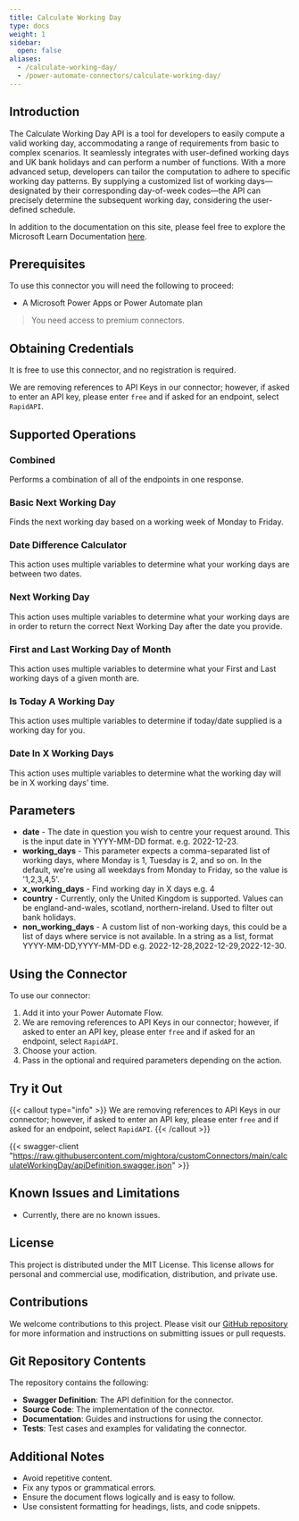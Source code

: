 ```yaml
---
title: Calculate Working Day
type: docs
weight: 1
sidebar:
  open: false
aliases:
  - /calculate-working-day/
  - /power-automate-connectors/calculate-working-day/
---
```


## Introduction

The Calculate Working Day API is a tool for developers to easily compute a valid working day, accommodating a range of requirements from basic to complex scenarios. It seamlessly integrates with user-defined working days and UK bank holidays and can perform a number of functions. With a more advanced setup, developers can tailor the computation to adhere to specific working day patterns. By supplying a customized list of working days—designated by their corresponding day-of-week codes—the API can precisely determine the subsequent working day, considering the user-defined schedule.

In addition to the documentation on this site, please feel free to explore the Microsoft Learn Documentation [here](https://learn.microsoft.com/en-us/connectors/calculateworkingday/).

## Prerequisites

To use this connector you will need the following to proceed:
* A Microsoft Power Apps or Power Automate plan

> You need access to premium connectors.

## Obtaining Credentials

It is free to use this connector, and no registration is required.

We are removing references to API Keys in our connector; however, if asked to enter an API key, please enter `free` and if asked for an endpoint, select `RapidAPI`.

## Supported Operations

### Combined
Performs a combination of all of the endpoints in one response.

### Basic Next Working Day
Finds the next working day based on a working week of Monday to Friday.

### Date Difference Calculator
This action uses multiple variables to determine what your working days are between two dates.

### Next Working Day
This action uses multiple variables to determine what your working days are in order to return the correct Next Working Day after the date you provide.

### First and Last Working Day of Month
This action uses multiple variables to determine what your First and Last working days of a given month are.

### Is Today A Working Day
This action uses multiple variables to determine if today/date supplied is a working day for you.

### Date In X Working Days
This action uses multiple variables to determine what the working day will be in X working days’ time.

## Parameters

* __date__ - The date in question you wish to centre your request around. This is the input date in YYYY-MM-DD format. e.g. 2022-12-23.
* __working_days__ - This parameter expects a comma-separated list of working days, where Monday is 1, Tuesday is 2, and so on. In the default, we're using all weekdays from Monday to Friday, so the value is '1,2,3,4,5'.
* __x_working_days__ - Find working day in X days e.g. 4
* __country__ - Currently, only the United Kingdom is supported. Values can be england-and-wales, scotland, northern-ireland. Used to filter out bank holidays.
* __non_working_days__ - A custom list of non-working days, this could be a list of days where service is not available. In a string as a list, format YYYY-MM-DD,YYYY-MM-DD e.g. 2022-12-28,2022-12-29,2022-12-30.

## Using the Connector

To use our connector:
1. Add it into your Power Automate Flow.
2. We are removing references to API Keys in our connector; however, if asked to enter an API key, please enter `free` and if asked for an endpoint, select `RapidAPI`.
3. Choose your action.
4. Pass in the optional and required parameters depending on the action.

## Try it Out

{{< callout type="info" >}}
    We are removing references to API Keys in our connector; however, if asked to enter an API key, please enter `free` and if asked for an endpoint, select `RapidAPI`.
{{< /callout >}}

{{< swagger-client "https://raw.githubusercontent.com/mightora/customConnectors/main/calculateWorkingDay/apiDefinition.swagger.json" >}}

## Known Issues and Limitations

* Currently, there are no known issues.

## License

This project is distributed under the MIT License. This license allows for personal and commercial use, modification, distribution, and private use.

## Contributions

We welcome contributions to this project. Please visit our [GitHub repository](https://github.com/mightora/customConnectors) for more information and instructions on submitting issues or pull requests.

## Git Repository Contents

The repository contains the following:
* **Swagger Definition**: The API definition for the connector.
* **Source Code**: The implementation of the connector.
* **Documentation**: Guides and instructions for using the connector.
* **Tests**: Test cases and examples for validating the connector.

## Additional Notes

* Avoid repetitive content.
* Fix any typos or grammatical errors.
* Ensure the document flows logically and is easy to follow.
* Use consistent formatting for headings, lists, and code snippets.